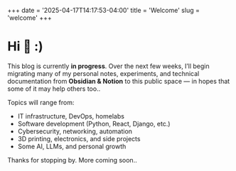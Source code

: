 +++
date = '2025-04-17T14:17:53-04:00'
title = 'Welcome'
slug = 'welcome'
+++

# Hi 👋 :) 

This blog is currently **in progress**. Over the next few weeks, I’ll begin migrating many of my personal notes, experiments, and technical documentation from **Obsidian & Notion** to this public space — in hopes that some of it may help others too..

Topics will range from:

- IT infrastructure, DevOps, homelabs  
- Software development (Python, React, Django, etc.)  
- Cybersecurity, networking, automation  
- 3D printing, electronics, and side projects  
- Some AI, LLMs, and personal growth  

Thanks for stopping by. More coming soon..